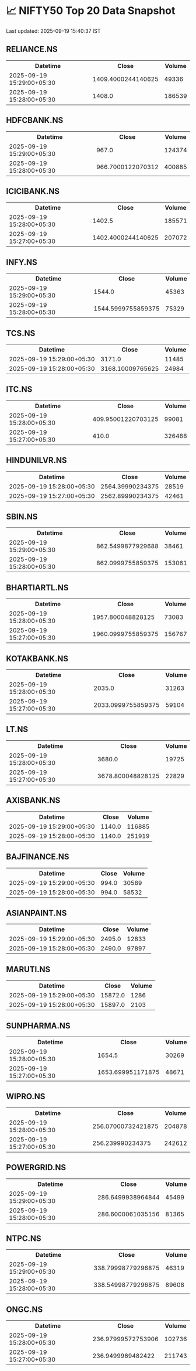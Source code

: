 # 📈 NIFTY50 Top 20 Data Snapshot

Last updated: 2025-09-19 15:40:37 IST

## RELIANCE.NS

<table>
  <tr><th>Datetime</th><th>Close</th><th>Volume</th></tr>
  <tr><td>2025-09-19 15:29:00+05:30</td><td>1409.4000244140625</td><td>49336</td></tr>
  <tr><td>2025-09-19 15:28:00+05:30</td><td>1408.0</td><td>186539</td></tr>
</table>

## HDFCBANK.NS

<table>
  <tr><th>Datetime</th><th>Close</th><th>Volume</th></tr>
  <tr><td>2025-09-19 15:29:00+05:30</td><td>967.0</td><td>124374</td></tr>
  <tr><td>2025-09-19 15:28:00+05:30</td><td>966.7000122070312</td><td>400885</td></tr>
</table>

## ICICIBANK.NS

<table>
  <tr><th>Datetime</th><th>Close</th><th>Volume</th></tr>
  <tr><td>2025-09-19 15:28:00+05:30</td><td>1402.5</td><td>185571</td></tr>
  <tr><td>2025-09-19 15:27:00+05:30</td><td>1402.4000244140625</td><td>207072</td></tr>
</table>

## INFY.NS

<table>
  <tr><th>Datetime</th><th>Close</th><th>Volume</th></tr>
  <tr><td>2025-09-19 15:29:00+05:30</td><td>1544.0</td><td>45363</td></tr>
  <tr><td>2025-09-19 15:28:00+05:30</td><td>1544.5999755859375</td><td>75329</td></tr>
</table>

## TCS.NS

<table>
  <tr><th>Datetime</th><th>Close</th><th>Volume</th></tr>
  <tr><td>2025-09-19 15:29:00+05:30</td><td>3171.0</td><td>11485</td></tr>
  <tr><td>2025-09-19 15:28:00+05:30</td><td>3168.10009765625</td><td>24984</td></tr>
</table>

## ITC.NS

<table>
  <tr><th>Datetime</th><th>Close</th><th>Volume</th></tr>
  <tr><td>2025-09-19 15:28:00+05:30</td><td>409.95001220703125</td><td>99081</td></tr>
  <tr><td>2025-09-19 15:27:00+05:30</td><td>410.0</td><td>326488</td></tr>
</table>

## HINDUNILVR.NS

<table>
  <tr><th>Datetime</th><th>Close</th><th>Volume</th></tr>
  <tr><td>2025-09-19 15:28:00+05:30</td><td>2564.39990234375</td><td>28519</td></tr>
  <tr><td>2025-09-19 15:27:00+05:30</td><td>2562.89990234375</td><td>42461</td></tr>
</table>

## SBIN.NS

<table>
  <tr><th>Datetime</th><th>Close</th><th>Volume</th></tr>
  <tr><td>2025-09-19 15:29:00+05:30</td><td>862.5499877929688</td><td>38461</td></tr>
  <tr><td>2025-09-19 15:28:00+05:30</td><td>862.0999755859375</td><td>153061</td></tr>
</table>

## BHARTIARTL.NS

<table>
  <tr><th>Datetime</th><th>Close</th><th>Volume</th></tr>
  <tr><td>2025-09-19 15:28:00+05:30</td><td>1957.800048828125</td><td>73083</td></tr>
  <tr><td>2025-09-19 15:27:00+05:30</td><td>1960.0999755859375</td><td>156767</td></tr>
</table>

## KOTAKBANK.NS

<table>
  <tr><th>Datetime</th><th>Close</th><th>Volume</th></tr>
  <tr><td>2025-09-19 15:28:00+05:30</td><td>2035.0</td><td>31263</td></tr>
  <tr><td>2025-09-19 15:27:00+05:30</td><td>2033.0999755859375</td><td>59104</td></tr>
</table>

## LT.NS

<table>
  <tr><th>Datetime</th><th>Close</th><th>Volume</th></tr>
  <tr><td>2025-09-19 15:28:00+05:30</td><td>3680.0</td><td>19725</td></tr>
  <tr><td>2025-09-19 15:27:00+05:30</td><td>3678.800048828125</td><td>22829</td></tr>
</table>

## AXISBANK.NS

<table>
  <tr><th>Datetime</th><th>Close</th><th>Volume</th></tr>
  <tr><td>2025-09-19 15:29:00+05:30</td><td>1140.0</td><td>116885</td></tr>
  <tr><td>2025-09-19 15:28:00+05:30</td><td>1140.0</td><td>251919</td></tr>
</table>

## BAJFINANCE.NS

<table>
  <tr><th>Datetime</th><th>Close</th><th>Volume</th></tr>
  <tr><td>2025-09-19 15:29:00+05:30</td><td>994.0</td><td>30589</td></tr>
  <tr><td>2025-09-19 15:28:00+05:30</td><td>994.0</td><td>58532</td></tr>
</table>

## ASIANPAINT.NS

<table>
  <tr><th>Datetime</th><th>Close</th><th>Volume</th></tr>
  <tr><td>2025-09-19 15:29:00+05:30</td><td>2495.0</td><td>12833</td></tr>
  <tr><td>2025-09-19 15:28:00+05:30</td><td>2490.0</td><td>97897</td></tr>
</table>

## MARUTI.NS

<table>
  <tr><th>Datetime</th><th>Close</th><th>Volume</th></tr>
  <tr><td>2025-09-19 15:29:00+05:30</td><td>15872.0</td><td>1286</td></tr>
  <tr><td>2025-09-19 15:28:00+05:30</td><td>15897.0</td><td>2103</td></tr>
</table>

## SUNPHARMA.NS

<table>
  <tr><th>Datetime</th><th>Close</th><th>Volume</th></tr>
  <tr><td>2025-09-19 15:28:00+05:30</td><td>1654.5</td><td>30269</td></tr>
  <tr><td>2025-09-19 15:27:00+05:30</td><td>1653.699951171875</td><td>48671</td></tr>
</table>

## WIPRO.NS

<table>
  <tr><th>Datetime</th><th>Close</th><th>Volume</th></tr>
  <tr><td>2025-09-19 15:28:00+05:30</td><td>256.07000732421875</td><td>204878</td></tr>
  <tr><td>2025-09-19 15:27:00+05:30</td><td>256.239990234375</td><td>242612</td></tr>
</table>

## POWERGRID.NS

<table>
  <tr><th>Datetime</th><th>Close</th><th>Volume</th></tr>
  <tr><td>2025-09-19 15:29:00+05:30</td><td>286.6499938964844</td><td>45499</td></tr>
  <tr><td>2025-09-19 15:28:00+05:30</td><td>286.6000061035156</td><td>81365</td></tr>
</table>

## NTPC.NS

<table>
  <tr><th>Datetime</th><th>Close</th><th>Volume</th></tr>
  <tr><td>2025-09-19 15:29:00+05:30</td><td>338.79998779296875</td><td>46319</td></tr>
  <tr><td>2025-09-19 15:28:00+05:30</td><td>338.54998779296875</td><td>89608</td></tr>
</table>

## ONGC.NS

<table>
  <tr><th>Datetime</th><th>Close</th><th>Volume</th></tr>
  <tr><td>2025-09-19 15:28:00+05:30</td><td>236.97999572753906</td><td>102736</td></tr>
  <tr><td>2025-09-19 15:27:00+05:30</td><td>236.9499969482422</td><td>211743</td></tr>
</table>

